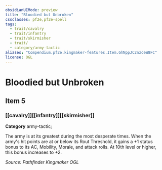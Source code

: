 ```yaml
---
obsidianUIMode: preview
title: "Bloodied but Unbroken"
cssclasses: pf2e,pf2e-spell
tags:
  - trait/cavalry
  - trait/infantry
  - trait/skirmisher
  - trait/
  - category/army-tactic
aliases: "Compendium.pf2e.kingmaker-features.Item.GhNppJC2nzceW8FC"
license: OGL
---
```

# Bloodied but Unbroken
## Item 5
### [[cavalry]][[infantry]][[skirmisher]]

**Category** army-tactic; 




The army is at its greatest during the most desperate times. When the army's hit points are at or below its Rout Threshold, it gains a +1 status bonus to its AC, Mobility, Morale, and attack rolls. At 10th level or higher, this bonus increases to +2.

*Source: Pathfinder Kingmaker*
*OGL*